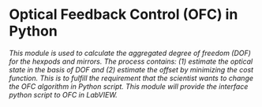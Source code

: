 # Optical Feedback Control (OFC) in Python

*This module is used to calculate the aggregated degree of freedom (DOF) for the hexpods and mirrors. The process contains: (1) estimate the optical state in the basis of DOF and (2) estimate the offset by minimizing the cost function. This is to fulfill the requirement that the scientist wants to change the OFC algorithm in Python script. This module will provide the interface python script to OFC in LabVIEW.*